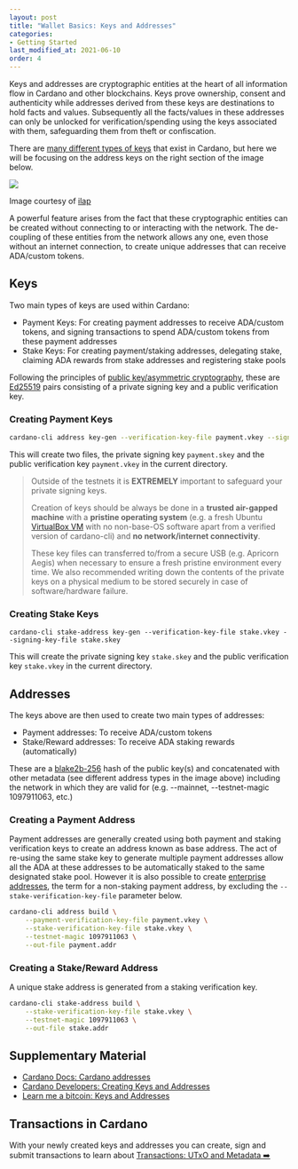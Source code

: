 ```yaml
---
layout: post
title: "Wallet Basics: Keys and Addresses"
categories:
- Getting Started
last_modified_at: 2021-06-10
order: 4
---
```


Keys and addresses are cryptographic entities at the heart of all information flow in Cardano and other blockchains. 
Keys prove ownership, consent and authenticity
while addresses derived from these keys are destinations to hold facts
and values. Subsequently all the facts/values in these addresses 
can only be unlocked for verification/spending using the keys associated with them, safeguarding them from theft or confiscation.

There are [many different types of keys](https://cips.cardano.org/cips/cip5/) that exist in Cardano, but here we will be focusing on the address keys on the right section of the
image below.

![](https://github.com/ilap/ShelleyStuffs/raw/master/images/ShelleyKeyAndAddresses.png)

Image courtesy of [ilap](https://github.com/ilap)

A powerful feature arises from the fact that these cryptographic
entities can be created without connecting to or interacting with the network. The de-coupling of these entities from the network
allows any one, even those without an internet connection, to create
unique addresses that can receive ADA/custom tokens. 

## Keys

Two main types of keys are used within Cardano:

- Payment Keys: For creating payment addresses to receive ADA/custom tokens, and signing transactions
  to spend ADA/custom tokens from these payment addresses
- Stake Keys: For creating payment/staking addresses, delegating
  stake, claiming ADA rewards from stake addresses and registering
  stake pools

Following the principles of [public key/asymmetric cryptography](https://www.blockchain-council.org/blockchain/how-does-blockchain-use-public-key-cryptography/), these are [Ed25519](https://en.wikipedia.org/wiki/EdDSA#Ed25519) pairs
consisting of a private signing key and a public verification key. 

### Creating Payment Keys

```bash
cardano-cli address key-gen --verification-key-file payment.vkey --signing-key-file payment.skey
```

This will create two files, the private signing key `payment.skey` and the
public verification key `payment.vkey` in the current directory.

<blockquote class="media notice notice-danger"><i class="icon_ribbon_alt"></i><div markdown="1">

Outside of the testnets it is **EXTREMELY** important to safeguard
your private signing keys.

Creation of keys should be always be done in a **trusted air-gapped
machine** with a **pristine operating system** (e.g. a fresh Ubuntu
[VirtualBox VM](https://www.virtualbox.org/wiki/Downloads) with no
non-base-OS software apart from a verified version of cardano-cli) and
**no network/internet connectivity**. <!-- Signing transactions should
also be done in the air-gapped machine containing the private keys
where signed transactions can then be transferred out via a secure
USB. At no point should the signing keys be transferred to another
machine that is not air-gapped. -->

These key files can transferred to/from a secure USB (e.g. Apricorn
Aegis) when necessary to ensure a fresh pristine environment every
time. We also recommended writing down the contents of the private
keys on a physical medium to be stored securely in case of
software/hardware failure.

</div></blockquote>

### Creating Stake Keys

```
cardano-cli stake-address key-gen --verification-key-file stake.vkey --signing-key-file stake.skey
```

This will create the private signing key `stake.skey` and the public
verification key `stake.vkey` in the current directory.

## Addresses

The keys above are then used to create two main types of addresses:

- Payment addresses: To receive ADA/custom tokens
- Stake/Reward addresses: To receive ADA staking rewards (automatically)

These are a [blake2b-256](https://en.wikipedia.org/wiki/BLAKE_(hash_function)#BLAKE2)
hash of the public key(s) and concatenated with other metadata (see
different address types in the image above) including the network in
which they are valid for (e.g. --mainnet, --testnet-magic 1097911063,
etc.)

### Creating a Payment Address

Payment addresses are generally created using both payment and staking
verification keys to create an address known as base address. The act of
re-using the same stake key to generate multiple payment addresses
allow all the ADA at these addresses to be automatically staked to the
same designated stake pool. However it is also possible to create
[enterprise
addresses](https://docs.cardano.org/en/latest/learn/types-addresses.html#enterprise-addresses),
the term for a non-staking payment address, by excluding the
`--stake-verification-key-file` parameter below.

```bash
cardano-cli address build \
    --payment-verification-key-file payment.vkey \
    --stake-verification-key-file stake.vkey \
    --testnet-magic 1097911063 \
    --out-file payment.addr
```

### Creating a Stake/Reward Address

A unique stake address is generated from a staking verification key.

```bash
cardano-cli stake-address build \
    --stake-verification-key-file stake.vkey \
    --testnet-magic 1097911063 \
    --out-file stake.addr
```

## Supplementary Material
- [Cardano Docs: Cardano addresses](https://docs.cardano.org/core-concepts/cardano-addresses)
- [Cardano Developers: Creating Keys and Addresses](https://developers.cardano.org/docs/stake-pool-course/handbook/keys-addresses/)
 - [Learn me a bitcoin: Keys and Addresses](https://learnmeabitcoin.com/beginners/keys_addresses)

## Transactions in Cardano 
With your newly created keys and addresses you can create, sign and
submit transactions to learn about [Transactions: UTxO and Metadata
 ➡️](https://learn.lovelace.academy/getting-started/transactions-utxo-and-metadata/)

